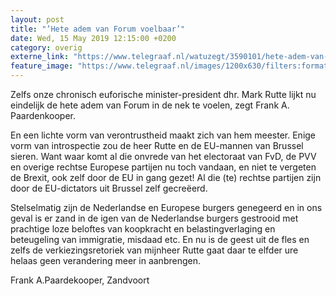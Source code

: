 ```yaml
---
layout: post
title: "’Hete adem van Forum voelbaar’"
date: Wed, 15 May 2019 12:15:00 +0200
category: overig
externe_link: "https://www.telegraaf.nl/watuzegt/3590101/hete-adem-van-forum-voelbaar"
feature_image: "https://www.telegraaf.nl/images/1200x630/filters:format(jpeg):quality(80)/cdn-kiosk-api.telegraaf.nl/09d56176-76f6-11e9-902d-0218eaf05005.jpg"
---
```


<p class="intro">Zelfs onze chronisch euforische minister-president dhr. Mark Rutte lijkt nu eindelijk de hete adem van Forum in de nek te voelen, zegt Frank A. Paardenkooper.</p> <p>En een lichte vorm van verontrustheid maakt zich van hem meester. Enige vorm van introspectie zou de heer Rutte en de EU-mannen van Brussel sieren. Want waar komt al die onvrede van het electoraat van FvD, de PVV en overige rechtse Europese partijen nu toch vandaan, en niet te vergeten de Brexit, ook zelf door de EU in gang gezet! Al die (te) rechtse partijen zijn door de EU-dictators uit Brussel zelf gecreëerd.</p><p>Stelselmatig zijn de Nederlandse en Europese burgers genegeerd en in ons geval is er zand in de igen van de Nederlandse burgers gestrooid met prachtige loze beloftes van koopkracht en belastingverlaging en beteugeling van immigratie, misdaad etc. En nu is de geest uit de fles en zelfs de verkiezingsretoriek van mijnheer Rutte gaat daar te elfder ure helaas geen verandering meer in aanbrengen.</p><p>Frank A.Paardekooper, Zandvoort</p>
